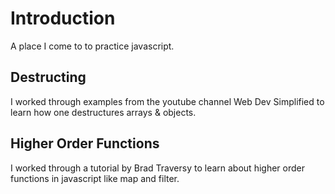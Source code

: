# Introduction

A place I come to to practice javascript.

## Destructing

I worked through examples from the youtube channel Web Dev Simplified to
learn how one destructures arrays & objects.

## Higher Order Functions

I worked through a tutorial by Brad Traversy to learn about higher order
functions in javascript like map and filter.
